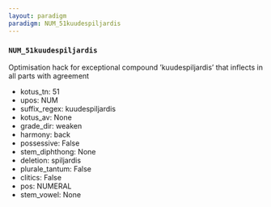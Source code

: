 ```yaml
---
layout: paradigm
paradigm: NUM_51kuudespiljardis
---
```

### ` NUM_51kuudespiljardis `

Optimisation hack for exceptional compound ’kuudespiljardis’ that inflects in all parts with agreement
* kotus_tn: 51
* upos: NUM
* suffix_regex: kuudespiljardis
* kotus_av: None
* grade_dir: weaken
* harmony: back
* possessive: False
* stem_diphthong: None
* deletion: spiljardis
* plurale_tantum: False
* clitics: False
* pos: NUMERAL
* stem_vowel: None
